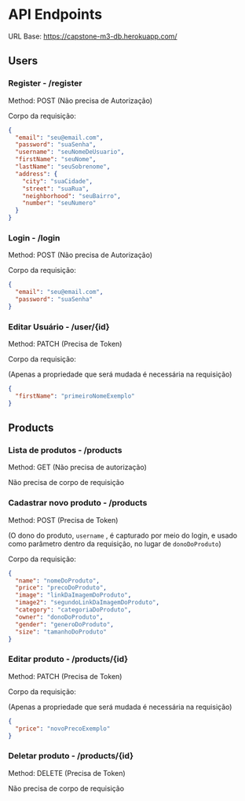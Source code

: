 # API Endpoints

URL Base: https://capstone-m3-db.herokuapp.com/

## Users

### Register - /register

Method: POST (Não precisa de Autorização)

Corpo da requisição:

```json
{
  "email": "seu@email.com",
  "password": "suaSenha",
  "username": "seuNomeDeUsuario",
  "firstName": "seuNome",
  "lastName": "seuSobrenome",
  "address": {
    "city": "suaCidade",
    "street": "suaRua",
    "neighborhood": "seuBairro",
    "number": "seuNumero"
  }
}
```

### Login - /login

Method: POST (Não precisa de Autorização)

Corpo da requisição:

```json
{
  "email": "seu@email.com",
  "password": "suaSenha"
}
```

### Editar Usuário - /user/{id}

Method: PATCH (Precisa de Token)

Corpo da requisição:

(Apenas a propriedade que será mudada é necessária na requisição)

```json
{
  "firstName": "primeiroNomeExemplo"
}
```

## Products

### Lista de produtos - /products

Method: GET (Não precisa de autorização)

Não precisa de corpo de requisição

### Cadastrar novo produto - /products

Method: POST (Precisa de Token)

(O dono do produto, `username` , é capturado por meio do login, e usado como parâmetro
dentro da requisição, no lugar de `donoDoProduto`)

Corpo da requisição:

```json
{
  "name": "nomeDoProduto",
  "price": "precoDoProduto",
  "image": "linkDaImagemDoProduto",
  "image2": "segundoLinkDaImagemDoProduto",
  "category": "categoriaDoProduto",
  "owner": "donoDoProduto",
  "gender": "generoDoProduto",
  "size": "tamanhoDoProduto"
}
```

### Editar produto - /products/{id}

Method: PATCH (Precisa de Token)

Corpo da requisição:

(Apenas a propriedade que será mudada é necessária na requisição)

```json
{
  "price": "novoPrecoExemplo"
}
```

### Deletar produto - /products/{id}

Method: DELETE (Precisa de Token)

Não precisa de corpo de requisição
